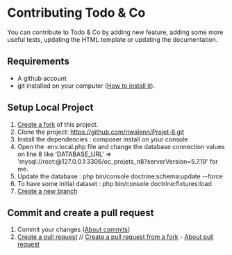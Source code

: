 # Contributing Todo & Co

You can contribute to Todo & Co by adding new feature, adding some more useful tests, updating the HTML template or updating the documentation.

## Requirements
*   A github account
*   git installed on your computer ([How to install it](https://docs.github.com/en/get-started/quickstart/set-up-git)).

## Setup Local Project
1.  [Create a fork](https://docs.github.com/en/get-started/quickstart/fork-a-repo) of this project.
2.  Clone the project: https://github.com/riwalenn/Projet-8.git
3.  Install the dependencies : composer install on your console
4.  Open the .env.local.php file and change the database connection values on line 8 like 'DATABASE_URL' => 'mysql://root:@127.0.0.1:3306/oc_projets_n8?serverVersion=5.7.19' for me.
5.  Update the database : php bin/console doctrine:schema:update --force
6.  To have some initial dataset : php bin/console doctrine:fixtures:load
7.  [Create a new branch](https://docs.github.com/en/github/collaborating-with-pull-requests/proposing-changes-to-your-work-with-pull-requests/creating-and-deleting-branches-within-your-repository)

## Commit and create a pull request
1.  Commit your changes ([About commits](https://docs.github.com/en/github/committing-changes-to-your-project/creating-and-editing-commits/about-commits))
2.  [Create a pull request](https://docs.github.com/en/github/collaborating-with-pull-requests/proposing-changes-to-your-work-with-pull-requests/creating-a-pull-request) // [Create a pull request from a fork](https://docs.github.com/en/github/collaborating-with-pull-requests/proposing-changes-to-your-work-with-pull-requests/creating-a-pull-request-from-a-fork) - [About pull request](https://docs.github.com/en/github/collaborating-with-pull-requests/proposing-changes-to-your-work-with-pull-requests/about-pull-requests)